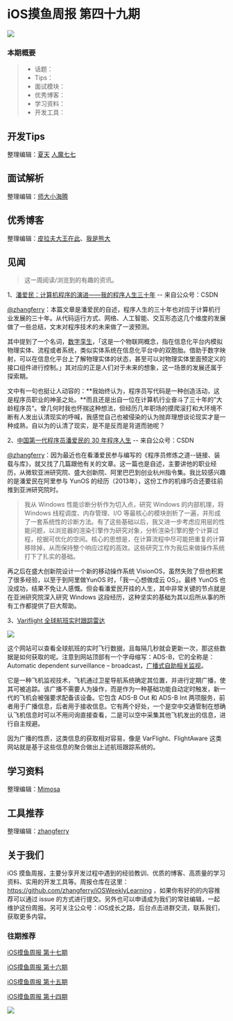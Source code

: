 # iOS摸鱼周报 第四十九期

![](http://cdn.zhangferry.com/Images/moyu_weekly_cover.jpeg)

### 本期概要

> * 话题：
> * Tips：
> * 面试模块：
> * 优秀博客：
> * 学习资料：
> * 开发工具：

## 开发Tips

整理编辑：[夏天](https://juejin.cn/user/3298190611456638) [人魔七七](https://github.com/renmoqiqi)



## 面试解析

整理编辑：[师大小海腾](https://juejin.cn/user/782508012091645/posts)


## 优秀博客

整理编辑：[皮拉夫大王在此](https://www.jianshu.com/u/739b677928f7)、[我是熊大](https://juejin.cn/user/1151943916921885)



## 见闻

> 这一周阅读/浏览到的有趣的资讯。

1、[潘爱民：计算机程序的演进——我的程序人生三十年](https://mp.weixin.qq.com/s/5XoCr1-X2fjFZ-ODv-op1g) -- 来自公众号：CSDN

[@zhangferry](zhangferry.com)：本篇文章是潘爱民的自述，程序人生的三十年也对应于计算机行业发展的三十年。从代码运行方式、网络、人工智能、交互形态这几个维度的发展做了一些总结，文末对程序技术的未来做了一波预测。

其中提到了一个名词，[数字孪生](https://zh.wikipedia.org/wiki/%E6%95%B0%E5%AD%97%E6%98%A0%E5%B0%84 "数字孪生")，「这是一个物联网概念，指在信息化平台内模拟物理实体、流程或者系统，类似实体系统在信息化平台中的双胞胎。借助于数字映射，可以在信息化平台上了解物理实体的状态，甚至可以对物理实体里面预定义的接口组件进行控制。」其对应的正是人们对于未来的想象，这一场景的发展还属于探索期。

文中有一句也挺让人动容的：**我始终认为，程序员写代码是一种创造活动，这是程序员职业的神圣之处。**而且还是出自一位在计算机行业奋斗了三十年的”大龄程序员“。曾几何时我也怀揣这种想法，但经历几年职场的摸爬滚打和大环境不断有人发出认清现实的呼喊，我感觉自己也被侵染的认为抛弃理想谈论现实才是一种成熟，自以为的认清了现实，是不是反而是背道而驰呢？

2、[中国第一代程序员潘爱民的 30 年程序人生](https://mp.weixin.qq.com/s/SX-D2NYsWbkTSEdusIJvvw) -- 来自公众号：CSDN

[@zhangferry](zhangferry.com)：因为最近也在看潘爱民参与编写的《程序员修炼之道--链接、装载与库》，就又找了几篇跟他有关的文章。这一篇也是自述，主要讲他的职业经历，从微软亚洲研究院、盛大创新院、阿里巴巴到创业杭州指令集。我比较感兴趣的是潘爱民在阿里参与 YunOS 的经历（2013年），这份工作的机缘巧合还要往前推到亚洲研究院时。

> 我从 Windows 性能诊断分析作为切入点，研究 Windows 的内部机理，将 Windows 线程调度、内存管理、I/O 等最核心的模块剖析了一遍，并形成了一套系统性的诊断方法。有了这些基础以后，我又进一步考虑应用层的性能问题，以浏览器的渲染引擎作为研究对象，分析渲染引擎的整个计算过程，挖掘可优化的空间。核心的思想是，在计算流程中尽可能把重复的计算移除掉，从而保持整个响应过程的高效。这些研究工作为我后来做操作系统打下了扎实的基础。

再之后在盛大创新院设计一个新的移动操作系统 VisionOS，虽然失败了但也积累了很多经验，以至于到阿里做YunOS 时，「我一心想做成云 OS」。最终 YunOS 也没成功，结果不免让人感慨。但会看潘爱民开挂的人生，其中非常关键的节点就是在亚洲研究院深入研究 Windows 这段经历，这种坚实的基础为其以后所从事的所有工作都提供了巨大帮助。

3、[Variflight 全球航班实时跟踪雷达](https://flightadsb.variflight.com/ "全球航班实时跟踪雷达")

![](http://cdn.zhangferry.com/Images/20220330095756.png)

这个网站可以查看全球航班的实时飞行数据，且每隔几秒就会更新一次，那这些数据是如何获取的呢。注意到网站顶部有一个字母缩写：ADS-B，它的全称是：Automatic dependent surveillance – broadcast，[广播式自助相关监视](https://zh.wikipedia.org/wiki/%E5%B9%BF%E6%92%AD%E5%BC%8F%E8%87%AA%E5%8A%A8%E7%9B%B8%E5%85%B3%E7%9B%91%E8%A7%86 "广播式自助相关监视")。

它是一种飞机监视技术，飞机通过卫星导航系统确定其位置，并进行定期广播，使其可被追踪。该广播不需要人为操作，而是作为一种基础功能自动定时触发，新一代的飞机会被强要求配备该设备。它包含 ADS-B Out 和 ADS-B Int 两项服务，前者用于广播信息，后者用于接收信息。它有两个好处，一个是空中交通管制在想确认飞机信息时可以不用问询直接查看，二是可以空中采集其他飞机发出的信息，进行自主规避。

因为广播的性质，这类信息的获取相对容易，像是 VarFlight、FlightAware 这类网站就是基于这些信息的聚合做出上述航班跟踪系统的。

## 学习资料

整理编辑：[Mimosa](https://juejin.cn/user/1433418892590136)



## 工具推荐

整理编辑：[zhangferry](https://zhangferry.com)

## 关于我们

iOS 摸鱼周报，主要分享开发过程中遇到的经验教训、优质的博客、高质量的学习资料、实用的开发工具等。周报仓库在这里：https://github.com/zhangferry/iOSWeeklyLearning ，如果你有好的的内容推荐可以通过 issue 的方式进行提交。另外也可以申请成为我们的常驻编辑，一起维护这份周报。另可关注公众号：iOS成长之路，后台点击进群交流，联系我们，获取更多内容。

### 往期推荐

[iOS摸鱼周报 第十七期](https://mp.weixin.qq.com/s/3vukUOskJzoPyES2R7rJNg)

[iOS摸鱼周报 第十六期](https://mp.weixin.qq.com/s/nuij8iKsARAF2rLwkVtA8w)

[iOS摸鱼周报 第十五期](https://mp.weixin.qq.com/s/6thW_YKforUy_EMkX0OVxA)

[iOS摸鱼周报 第十四期](https://mp.weixin.qq.com/s/br4DUrrtj9-VF-VXnTIcZw)

![](http://cdn.zhangferry.com/Images/WechatIMG384.jpeg)
